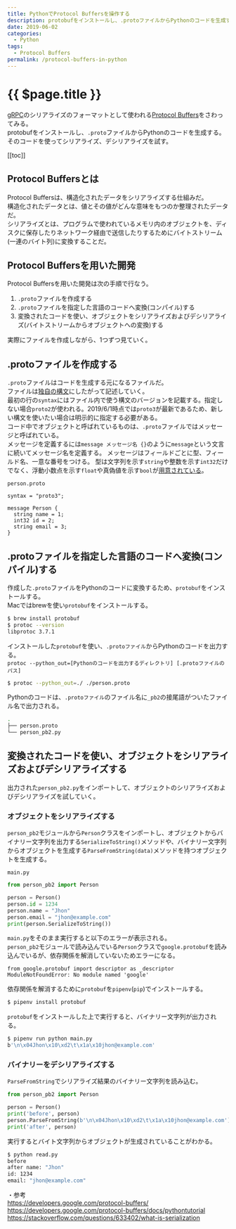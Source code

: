 ```yaml
---
title: PythonでProtocol Buffersを操作する
description: protobufをインストールし、.protoファイルからPythonのコードを生成する。そのコードを使ってシリアライズ、デシリアライズを試す。
date: 2019-06-02
categories:
  - Python
tags:
  - Protocol Buffers
permalink: /protocol-buffers-in-python
---
```


# {{ $page.title }}

<PostMeta/>

[gRPC](https://grpc.io/)のシリアライズのフォーマットとして使われる[Protocol Buffers](https://developers.google.com/protocol-buffers/)をさわってみる。  
protobufをインストールし、`.proto`ファイルからPythonのコードを生成する。そのコードを使ってシリアライズ、デシリアライズを試す。

[[toc]]

## Protocol Buffersとは
Protocol Buffersは、構造化されたデータをシリアライズする仕組みだ。  
構造化されたデータとは、値とその値がどんな意味をもつのか整理されたデータだ。  
シリアライズとは、プログラムで使われているメモリ内のオブジェクトを、ディスクに保存したりネットワーク経由で送信したりするためにバイトストリーム(一連のバイト列)に変換することだ。  

## Protocol Buffersを用いた開発
Protocol Buffersを用いた開発は次の手順で行なう。

1. `.proto`ファイルを作成する
2. `.proto`ファイルを指定した言語のコードへ変換(コンパイル)する
3. 変換されたコードを使い、オブジェクトをシリアライズおよびデシリアライズ(バイトストリームからオブジェクトへの変換)する

実際にファイルを作成しながら、1つずつ見ていく。  

## .protoファイルを作成する
`.proto`ファイルはコードを生成する元になるファイルだ。  
ファイルは[独自の構文](https://developers.google.com/protocol-buffers/docs/proto3)にしたがって記述していく。  
最初の行の`syntax`にはファイル内で使う構文のバージョンを記載する。指定しない場合`proto2`が使われる。2019/6/1時点では`proto3`が最新であるため、新しい構文を使いたい場合は明示的に指定する必要がある。  
コード中でオブジェクトと呼ばれているものは、`.proto`ファイルではメッセージと呼ばれている。  
メッセージを定義するには`message メッセージ名 {}`のように`message`という文言に続いてメッセージ名を定義する。  メッセージはフィールドごとに型、フィールド名、一意な番号をつける。  型は文字列を示す`string`や整数を示す`int32`だけでなく、浮動小数点を示す`float`や真偽値を示す`bool`が[用意されている](https://developers.google.com/protocol-buffers/docs/proto3#scalar)。

`person.proto`
```
syntax = "proto3";

message Person {
  string name = 1;
  int32 id = 2;
  string email = 3;
}
```

## .protoファイルを指定した言語のコードへ変換(コンパイル)する
作成した`.proto`ファイルをPythonのコードに変換するため、`protobuf`をインストールする。  
Macではbrewを使い`protobuf`をインストールする。  

``` sh
$ brew install protobuf
$ protoc --version
libprotoc 3.7.1
```

インストールした`protobuf`を使い、`.protoファイル`からPythonのコードを出力する。  
`protoc --python_out=[Pythonのコードを出力するディレクトリ] [.protoファイルのパス]`

``` sh
$ protoc --python_out=./ ./person.proto
```

Pythonのコードは、`.protoファイル`のファイル名に`_pb2`の接尾語がついたファイル名で出力される。  
``` sh
.
├── person.proto
└── person_pb2.py
```

## 変換されたコードを使い、オブジェクトをシリアライズおよびデシリアライズする
出力された`person_pb2.py`をインポートして、オブジェクトのシリアライズおよびデシリアライズを試していく。  

### オブジェクトをシリアライズする
`person_pb2`モジュールから`Person`クラスをインポートし、オブジェクトからバイナリー文字列を出力する`SerializeToString()`メソッドや、バイナリー文字列からオブジェクトを生成する`ParseFromString(data)`メソッドを持つオブジェクトを生成する。  

`main.py`
``` py
from person_pb2 import Person

person = Person()
person.id = 1234
person.name = "Jhon"
person.email = "jhon@example.com"
print(person.SerializeToString())
```

`main.py`をそのまま実行すると以下のエラーが表示される。  
`person_pb2`モジュールで読み込んでいる`Person`クラスで`google.protobuf`を読み込んでいるが、依存関係を解消していないためエラーになる。  

```
from google.protobuf import descriptor as _descriptor
ModuleNotFoundError: No module named 'google'
```

依存関係を解消するために`protobuf`を`pipenv`(`pip`)でインストールする。

``` sh
$ pipenv install protobuf
```

`protobuf`をインストールした上で実行すると、バイナリー文字列が出力される。  
``` sh
$ pipenv run python main.py
b'\n\x04Jhon\x10\xd2\t\x1a\x10jhon@example.com'
```

### バイナリーをデシリアライズする
`ParseFromString`でシリアライズ結果のバイナリー文字列を読み込む。  

``` py
from person_pb2 import Person

person = Person()
print('before', person)
person.ParseFromString(b'\n\x04Jhon\x10\xd2\t\x1a\x10jhon@example.com')
print('after', person)
```

実行するとバイト文字列からオブジェクトが生成されていることがわかる。  
``` sh
$ python read.py
before
after name: "Jhon"
id: 1234
email: "jhon@example.com"
```

・参考  
https://developers.google.com/protocol-buffers/  
https://developers.google.com/protocol-buffers/docs/pythontutorial  
https://stackoverflow.com/questions/633402/what-is-serialization  
